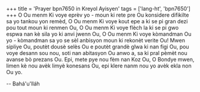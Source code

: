 +++
title = 'Prayer bpn7650 in Kreyol Ayisyen'
tags = ['lang-ht', 'bpn7650']
+++
O Ou menm Ki voye eprèv yo - moun ki rete pre Ou konsidere difikilte sa yo tankou yon remèd, O Ou menm Ki voye kout epe a ki se pi gran dezi pou tout moun ki renmen Ou, O Ou menm Ki voye flèch la ki se pi gwo espwa nan kè sila yo ki anvi jwenn Ou, O Ou menm Ki voye kòmandman Ou yo - kòmandman sa yo se sèl anbisyon moun ki rekonèt verite Ou! Mwen sipliye Ou, poutèt dousè selès Ou e poutèt grandè glwa ki nan figi Ou, pou voye desann sou nou, soti nan abitasyon Ou anwo a, sa ki pral pèmèt nou avanse bò prezans Ou. Epi, mete pye nou fèm nan Koz Ou, O Bondye mwen, limen kè nou avèk limyè konesans Ou, epi klere nanm nou yo avèk ekla non Ou yo.

-- Bahá'u'lláh
